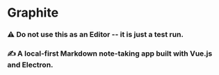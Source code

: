 # Graphite 
### ⚠️ Do not use this as an Editor -- it is just a test run.
### ✍️ A local-first Markdown note-taking app built with Vue.js and Electron.
